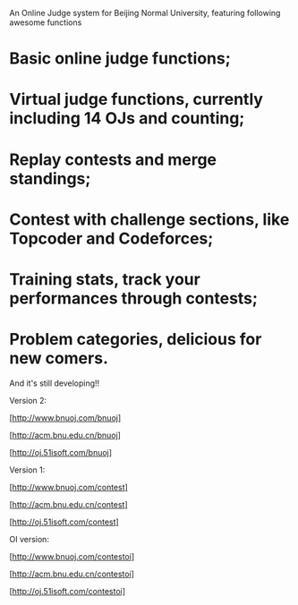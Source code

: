 An Online Judge system for Beijing Normal University, featuring following awesome functions

 # Basic online judge functions;

 # Virtual judge functions, currently including 14 OJs and counting;

 # Replay contests and merge standings;

 # Contest with challenge sections, like Topcoder and Codeforces;

 # Training stats, track your performances through contests;

 # Problem categories, delicious for new comers.

And it's still developing!!

Version 2:

[http://www.bnuoj.com/bnuoj]

[http://acm.bnu.edu.cn/bnuoj]

[http://oj.51isoft.com/bnuoj]

Version 1:

[http://www.bnuoj.com/contest]

[http://acm.bnu.edu.cn/contest]

[http://oj.51isoft.com/contest]

OI version:

[http://www.bnuoj.com/contestoi]

[http://acm.bnu.edu.cn/contestoi]

[http://oj.51isoft.com/contestoi]
